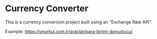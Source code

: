 # Currency Converter
This is a currency conversion project built using an "Exchange Rate API".

Example: https://onurkul.com.tr/araclar/para-birimi-donustucu/
